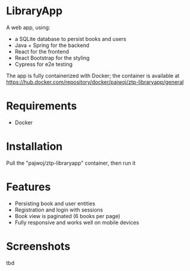 # LibraryApp
A web app, using:
- a SQLite database to persist books and users
- Java + Spring for the backend
- React for the frontend
- React Bootstrap for the styling
- Cypress for e2e testing

The app is fully containerized with Docker; the container is available at https://hub.docker.com/repository/docker/pajwoj/ztp-libraryapp/general

# Requirements
- Docker

# Installation
Pull the "pajwoj/ztp-libraryapp" container, then run it

# Features
- Persisting book and user entities
- Registration and login with sessions
- Book view is paginated (6 books per page)
- Fully responsive and works well on mobile devices

# Screenshots
tbd